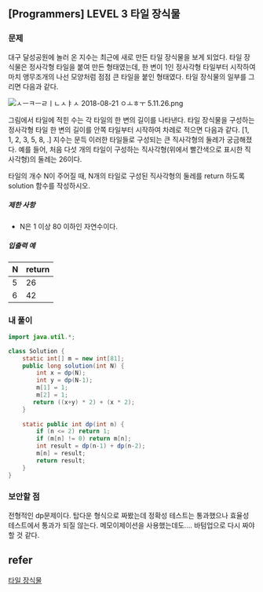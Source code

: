 ## [Programmers] LEVEL 3 타일 장식물

### 문제

대구 달성공원에 놀러 온 지수는 최근에 새로 만든 타일 장식물을 보게 되었다. 타일 장식물은 정사각형 타일을 붙여 만든 형태였는데, 한 변이 1인 정사각형 타일부터 시작하여 마치 앵무조개의 나선 모양처럼 점점 큰 타일을 붙인 형태였다. 타일 장식물의 일부를 그리면 다음과 같다.

![ㅅㅡㅋㅡㄹㅣㄴㅅㅑㅅ 2018-08-21 ㅇㅗㅎㅜ 5.11.26.png](https://grepp-programmers.s3.amazonaws.com/files/production/3e31bedd54/fcc48066-e72f-45c8-af03-e4360b58b589.png)

그림에서 타일에 적힌 수는 각 타일의 한 변의 길이를 나타낸다. 타일 장식물을 구성하는 정사각형 타일 한 변의 길이를 안쪽 타일부터 시작하여 차례로 적으면 다음과 같다.
[1, 1, 2, 3, 5, 8, .]
지수는 문득 이러한 타일들로 구성되는 큰 직사각형의 둘레가 궁금해졌다. 예를 들어, 처음 다섯 개의 타일이 구성하는 직사각형(위에서 빨간색으로 표시한 직사각형)의 둘레는 26이다.

타일의 개수 N이 주어질 때, N개의 타일로 구성된 직사각형의 둘레를 return 하도록 solution 함수를 작성하시오.

##### 제한 사항

- N은 1 이상 80 이하인 자연수이다.

##### 입출력 예

| N    | return |
| ---- | ------ |
| 5    | 26     |
| 6    | 42     |

### 내 풀이

```java
import java.util.*; 

class Solution {
    static int[] m = new int[81];
    public long solution(int N) {
        int x = dp(N);
        int y = dp(N-1);
        m[1] = 1;
        m[2] = 1;
       return ((x+y) * 2) + (x * 2);
    }
    
    static public int dp(int n) {
        if (n <= 2) return 1;
        if (m[n] != 0) return m[n];
        int result = dp(n-1) + dp(n-2);
        m[n] = result;
        return result;
    }
}
```

### 보안할 점

전형적인 dp문제이다. 탑다운 형식으로 짜봤는데 정확성 테스트는 통과했으나 효율성 테스트에서 통과가 되질 않는다. 메모이제이션을 사용했는데도....  바텀업으로 다시 짜야 할 것 같다.

## refer

[타일 장식물](https://programmers.co.kr/learn/courses/30/lessons/43104)